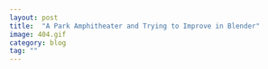 ```yaml
---
layout: post
title:  "A Park Amphitheater and Trying to Improve in Blender"
image: 404.gif
category: blog
tag: ""
---
```

